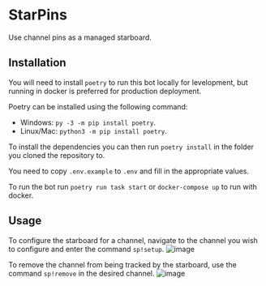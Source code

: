 # StarPins

Use channel pins as a managed starboard.

## Installation

You will need to install `poetry` to run this bot locally for levelopment, but running in docker is preferred for production deployment.

Poetry can be installed using the following command:

- Windows: `py -3 -m pip install poetry`.
- Linux/Mac: `python3 -m pip install poetry`.

To install the dependencies you can then run `poetry install` in the folder you cloned the repository to.

You need to copy `.env.example` to `.env` and fill in the appropriate values.

To run the bot run `poetry run task start` or `docker-compose up` to run with docker.

## Usage

To configure the starboard for a channel, navigate to the channel you wish to configure and enter the command 
`sp!setup`.
![image](https://user-images.githubusercontent.com/39353605/134232894-7c251819-b387-407e-81ed-c5126185a42b.png)


To remove the channel from being tracked by the starboard, use the command `sp!remove` in the desired channel.
![image](https://user-images.githubusercontent.com/39353605/134233009-ebb38fd8-d74e-4bf0-87ae-47fc00d6f4ee.png)
